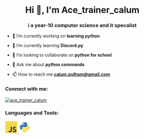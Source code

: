 <h1 align="center">Hi 👋, I'm Ace_trainer_calum</h1>
<h3 align="center">i a year-10 computer science and it specalist</h3>

- 🔭 I’m currently working on **learning python**

- 🌱 I’m currently learning **Discord.py**

- 👯 I’m looking to collaborate on **python for school**

- 💬 Ask me about **python commands**

- 📫 How to reach me **calum.pulham@gmail.com**

<h3 align="left">Connect with me:</h3>
<p align="left">
<a href="https://fb.com/ace_trainer_calum" target="blank"><img align="center" src="https://raw.githubusercontent.com/rahuldkjain/github-profile-readme-generator/master/src/images/icons/Social/facebook.svg" alt="ace_trainer_calum" height="30" width="40" /></a>
</p>

<h3 align="left">Languages and Tools:</h3>
<p align="left"> <a href="https://developer.mozilla.org/en-US/docs/Web/JavaScript" target="_blank"> <img src="https://raw.githubusercontent.com/devicons/devicon/master/icons/javascript/javascript-original.svg" alt="javascript" width="40" height="40"/> </a> <a href="https://www.python.org" target="_blank"> <img src="https://raw.githubusercontent.com/devicons/devicon/master/icons/python/python-original.svg" alt="python" width="40" height="40"/> </a> </p>

